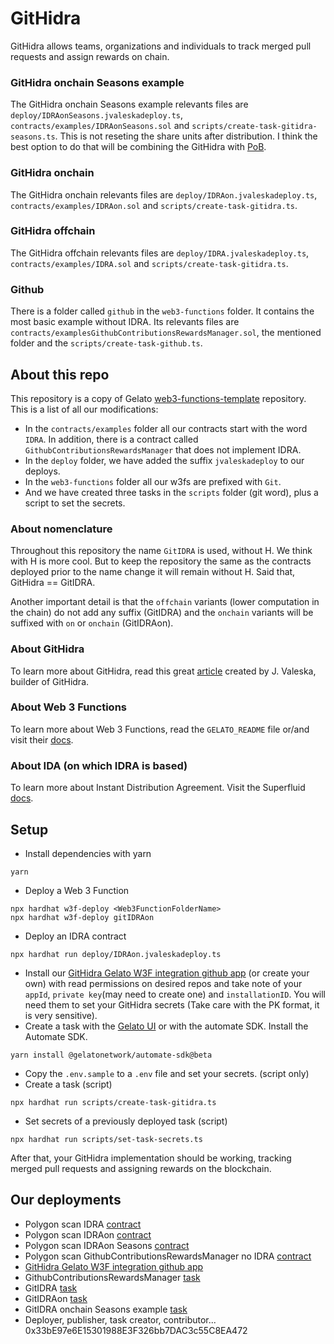 # GitHidra
GitHidra allows teams, organizations and individuals to track merged pull requests and assign rewards on chain.

### GitHidra onchain Seasons example
The GitHidra onchain Seasons example relevants files are `deploy/IDRAonSeasons.jvaleskadeploy.ts`, `contracts/examples/IDRAonSeasons.sol` and 
`scripts/create-task-gitidra-seasons.ts`.
This is not reseting the share units after distribution. I think the best option to do that will be
combining the GitHidra with [PoB](https://github.com/jvaleskadevs/pob).

### GitHidra onchain
The GitHidra onchain relevants files are `deploy/IDRAon.jvaleskadeploy.ts`, `contracts/examples/IDRAon.sol` and 
`scripts/create-task-gitidra.ts`.

### GitHidra offchain
The GitHidra offchain relevants files are `deploy/IDRA.jvaleskadeploy.ts`, `contracts/examples/IDRA.sol` and 
`scripts/create-task-gitidra.ts`.

### Github
There is a folder called `github` in the `web3-functions` folder. It contains the most basic example without IDRA.
Its relevants files are `contracts/examplesGithubContributionsRewardsManager.sol`, the mentioned folder and the `scripts/create-task-github.ts`.


## About this repo
This repository is a copy of Gelato [web3-functions-template](https://github.com/gelatodigital/web3-functions-template) repository.
This is a list of all our modifications:
- In the `contracts/examples` folder all our contracts start with the word `IDRA`. In addition,
there is a contract called `GithubContributionsRewardsManager` that does not implement IDRA.
- In the `deploy` folder, we have added the suffix `jvaleskadeploy` to our deploys.
- In the `web3-functions` folder all our w3fs are prefixed with `Git`.
- And we have created three tasks in the `scripts` folder (git word), plus a script to set the secrets.

### About nomenclature
Throughout this repository the name `GitIDRA` is used, without H. We think with H is more cool. 
But to keep the repository the same as the contracts deployed prior to the name change 
it will remain without H. Said that, GitHidra == GitIDRA.

Another important detail is that the `offchain` variants (lower computation in the chain)
do not add any suffix (GitIDRA) and the `onchain` variants will be suffixed with `on` or `onchain` (GitIDRAon).

### About GitHidra
To learn more about GitHidra, read this great [article](https://eggplant-crowley-6f3.notion.site/GITHIDRA-99ebc24d7cc84022b12062c2483ec2ab) created by J. Valeska, builder of GitHidra.

### About Web 3 Functions
To learn more about Web 3 Functions, read the `GELATO_README` file or/and visit their [docs](https://docs.gelato.network/developer-services/web3-functions).

### About IDA (on which IDRA is based)
To learn more about Instant Distribution Agreement. Visit the Superfluid [docs](https://docs.superfluid.finance/superfluid/protocol-overview/in-depth-overview/super-agreements/instant-distribution-agreement-ida).


## Setup

- Install dependencies with yarn
```
yarn
```
- Deploy a Web 3 Function
```
npx hardhat w3f-deploy <Web3FunctionFolderName>
npx hardhat w3f-deploy gitIDRAon
```
- Deploy an IDRA contract
```
npx hardhat run deploy/IDRAon.jvaleskadeploy.ts
```
- Install our [GitHidra Gelato W3F integration github app](https://github.com/apps/gelato-w3f-integration) (or create your own) with read permissions
on desired repos and take note of your `appId`, `private key`(may need to create one) and `installationID`.
You will need them to set your GitHidra secrets (Take care with the PK format, it is very sensitive).
- Create a task with the [Gelato UI](https://beta.app.gelato.network/) or with the automate SDK. Install the Automate SDK.
```
yarn install @gelatonetwork/automate-sdk@beta
```
- Copy the `.env.sample` to a `.env` file and set your secrets. (script only)
- Create a task (script)
```
npx hardhat run scripts/create-task-gitidra.ts
```
- Set secrets of a previously deployed task (script)
```
npx hardhat run scripts/set-task-secrets.ts
```

After that, your GitHidra implementation should be working, tracking merged pull requests and assigning rewards on the blockchain.


## Our deployments

- Polygon scan IDRA [contract](https://mumbai.polygonscan.com/address/0xca32b2597e7ace6fd2b0ab1297e3e55c830edd15)
- Polygon scan IDRAon [contract](https://mumbai.polygonscan.com/address/0x8e3be80f041c4784fa4f0e813d9d1563c6641351)
- Polygon scan IDRAon Seasons [contract](https://mumbai.polygonscan.com/address/0x7f5cf69f81ed1b2cb6f41a7d5632da819d78ac85)
- Polygon scan GithubContributionsRewardsManager no IDRA [contract](https://mumbai.polygonscan.com/address/0xba6e11e846994c42158659c0bd3c77e4d5c7aec8)
- [GitHidra Gelato W3F integration github app](https://github.com/apps/gelato-w3f-integration)
- GithubContributionsRewardsManager [task](https://beta.app.gelato.network/task/0x6ff609003f3849ca8d05c974c32e8c365f1c8eacf4f9fc7d04e25edec9cf7a5a?chainId=80001)
- GitIDRA [task](https://beta.app.gelato.network/task/0x01efd787db2db4fd927032d94449a6848bd0cbbd7fc85937e09c036129f6769e?chainId=80001)
- GitIDRAon [task](https://beta.app.gelato.network/task/0xa26c60630ab1ad820dcbce6095a0c03d88835434ba6096d9304a03e560f97574?chainId=80001)
- GitIDRA onchain Seasons example [task](https://beta.app.gelato.network/task/0x9d39d387aa2c34e0852c3d7ce1a0d578c33920020d889e4b3ebff7c75fa6777d?chainId=80001)
- Deployer, publisher, task creator, contributor... 0x33bE97e6E15301988E3F326bb7DAC3c55C8EA472
